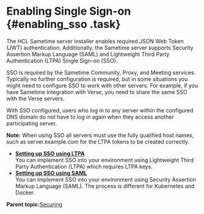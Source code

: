 # Enabling Single Sign-on {#enabling_sso .task}

The HCL Sametime server installer enables required JSON Web Token \(JWT\) authentication. Additionally, the Sametime server supports Security Assertion Markup Language \(SAML\) and Lightweight Third Party Authentication \(LTPA\) Single Sign-on \(SSO\).

SSO is required by the Sametime Community, Proxy, and Meeting services. Typically no further configuration is required, but in some situations you might need to configure SSO to work with other servers. For example, if you have Sametime Integration with Verse, you need to share the same SSO with the Verse servers.

With SSO configured, users who log in to any server within the configured DNS domain do not have to log in again when they access another participating server.

**Note:** When using SSO all servers must use the fully qualified host names, such as server.example.com for the LTPA tokens to be created correctly.

-   **[Setting up SSO using LTPA](enabling_sso_ltpa.md)**  
You can implement SSO into your environment using Lightweight Third Party Authentication \(LTPA\) which requires LTPA keys.
-   **[Setting up SSO using SAML](enabling_sso_saml.md)**  
You can implement SSO into your environment using Security Assertion Markup Language \(SAML\). The process is different for Kubernetes and Docker.

**Parent topic:**[Securing](securing.md)

